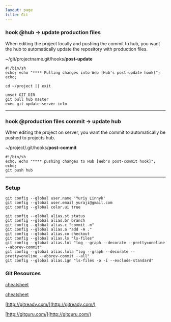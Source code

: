 ```yaml
---
layout: page
title: Git
---
```





### hook @hub -> update production files

When editing the project locally and pushing the commit to hub, you want the hub to automatically update the repository with production files.

~/git/projectname.git/hooks/**post-update**

	#!/bin/sh
	echo; echo "**** Pulling changes into Web [Hub's post-update hook]"; echo;
	
	cd ~/project || exit
	
	unset GIT_DIR
	git pull hub master
	exec git-update-server-info


----


### hook @production files commit -> update hub

When editing the project on server, you want the commit to automatically be pushed to projects hub.

~/project/.git/hooks/**post-commit**


	#!/bin/sh
	echo; echo "**** pushing changes to Hub [Web's post-commit hook]"; echo;
	git push hub


----


### Setup


	git config --global user.name 'Yuriy Linnyk'
	git config --global user.email yuraji@gmail.com
	git config --global color.ui true
	
	git config --global alias.st status
	git config --global alias.br branch
	git config --global alias.c "commit -m"
	git config --global alias.a "add -A ."
	git config --global alias.co checkout
	git config --global alias.ls "ls-files"
	git config --global alias.lol "log --graph --decorate --pretty=oneline --abbrev-commit"
	git config --global alias.lola "log --graph --decorate --pretty=oneline --abbrev-commit --all"
	git config --global alias.ign "ls-files -o -i --exclude-standard"







### Git Resources


[cheatsheet](http://cheat.errtheblog.com/s/git)

[cheatsheet](http://scotch.io/bar-talk/git-cheat-sheet)

[http://gitready.com/](http://gitready.com/)

[http://gitguru.com/](http://gitguru.com/)